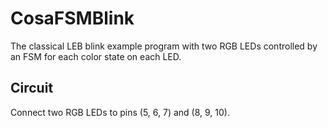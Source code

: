 CosaFSMBlink
============

The classical LEB blink example program with two RGB LEDs controlled
by an FSM for each color state on each LED.  

Circuit
-------
Connect two RGB LEDs to pins (5, 6, 7) and (8, 9, 10).

